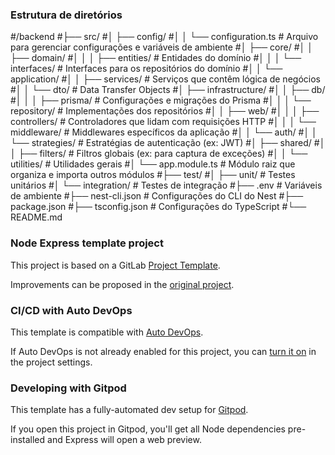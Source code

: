 ### Estrutura de diretórios
#/backend
#├── src/
#│   ├── config/
#│   │   └── configuration.ts      # Arquivo para gerenciar configurações e variáveis de ambiente
#│   ├── core/
#│   │   ├── domain/
#│   │   │   ├── entities/         # Entidades do domínio
#│   │   │   └── interfaces/       # Interfaces para os repositórios do domínio
#│   │   └── application/
#│   │       ├── services/         # Serviços que contêm lógica de negócios
#│   │       └── dto/              # Data Transfer Objects
#│   ├── infrastructure/
#│   │   ├── db/
#│   │   │   ├── prisma/           # Configurações e migrações do Prisma
#│   │   │   └── repository/       # Implementações dos repositórios
#│   │   ├── web/
#│   │   │   ├── controllers/      # Controladores que lidam com requisições HTTP
#│   │   │   └── middleware/       # Middlewares específicos da aplicação
#│   │   └── auth/
#│   │       └── strategies/       # Estratégias de autenticação (ex: JWT)
#│   ├── shared/
#│   │   ├── filters/              # Filtros globais (ex: para captura de exceções)
#│   │   └── utilities/            # Utilidades gerais
#│   └── app.module.ts             # Módulo raiz que organiza e importa outros módulos
#├── test/
#│   ├── unit/                     # Testes unitários
#│   └── integration/              # Testes de integração
#├── .env                          # Variáveis de ambiente
#├── nest-cli.json                 # Configurações do CLI do Nest
#├── package.json
#├── tsconfig.json                 # Configurações do TypeScript
#└── README.md

### Node Express template project

This project is based on a GitLab [Project Template](https://docs.gitlab.com/ee/gitlab-basics/create-project.html).

Improvements can be proposed in the [original project](https://gitlab.com/gitlab-org/project-templates/express).

### CI/CD with Auto DevOps

This template is compatible with [Auto DevOps](https://docs.gitlab.com/ee/topics/autodevops/).

If Auto DevOps is not already enabled for this project, you can [turn it on](https://docs.gitlab.com/ee/topics/autodevops/#enabling-auto-devops) in the project settings.

### Developing with Gitpod

This template has a fully-automated dev setup for [Gitpod](https://docs.gitlab.com/ee/integration/gitpod.html).

If you open this project in Gitpod, you'll get all Node dependencies pre-installed and Express will open a web preview.
